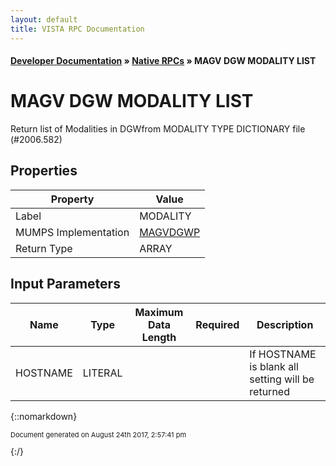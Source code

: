 ```yaml
---
layout: default
title: VISTA RPC Documentation
---
```


#### [Developer Documentation](../index) &#187; [Native RPCs](TableOfContents) &#187; MAGV DGW MODALITY LIST<br/>
# MAGV DGW MODALITY LIST

Return list of Modalities in DGWfrom MODALITY TYPE DICTIONARY file (#2006.582)

## Properties

Property | Value
--- | ---
Label | MODALITY
MUMPS Implementation | [MAGVDGWP](http://code.osehra.org/dox/Routine_MAGVDGWP_source.html)
Return Type | ARRAY


## Input Parameters

Name | Type | Maximum Data Length | Required | Description
--- | --- | --- | --- | ---
HOSTNAME | LITERAL |  |  | If HOSTNAME is blank all setting will be returned



{::nomarkdown} <br/><p style="font-size: 11px">Document generated on August 24th 2017, 2:57:41 pm</p>{:/}